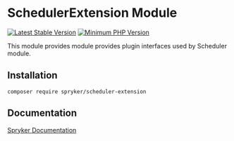 # SchedulerExtension Module
[![Latest Stable Version](https://poser.pugx.org/spryker/scheduler-extension/v/stable.svg)](https://packagist.org/packages/spryker/scheduler-extension)
[![Minimum PHP Version](https://img.shields.io/badge/php-%3E%3D%208.2-8892BF.svg)](https://php.net/)

This module provides module provides plugin interfaces used by Scheduler module.

## Installation

```
composer require spryker/scheduler-extension
```

## Documentation

[Spryker Documentation](https://docs.spryker.com)
